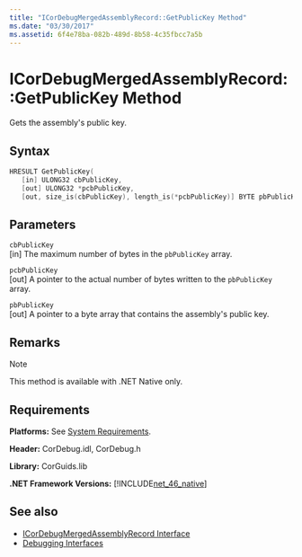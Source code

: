 ```yaml
---
title: "ICorDebugMergedAssemblyRecord::GetPublicKey Method"
ms.date: "03/30/2017"
ms.assetid: 6f4e78ba-082b-489d-8b58-4c35fbcc7a5b
---
```

# ICorDebugMergedAssemblyRecord::GetPublicKey Method
Gets the assembly's public key.  
  
## Syntax  
  
```cpp  
HRESULT GetPublicKey(  
   [in] ULONG32 cbPublicKey,   
   [out] ULONG32 *pcbPublicKey,   
   [out, size_is(cbPublicKey), length_is(*pcbPublicKey)] BYTE pbPublicKey[]);  
```  
  
## Parameters  
 `cbPublicKey`  
 [in] The maximum number of bytes in the `pbPublicKey` array.  
  
 `pcbPublicKey`  
 [out] A pointer to the actual number of bytes written to the `pbPublicKey` array.  
  
 `pbPublicKey`  
 [out] A pointer to a byte array that contains the assembly's public key.  
  
## Remarks  
  
> [!NOTE]
> This method is available with .NET Native only.  
  
## Requirements  
 **Platforms:** See [System Requirements](../../../../docs/framework/get-started/system-requirements.md).  
  
 **Header:** CorDebug.idl, CorDebug.h  
  
 **Library:** CorGuids.lib  
  
 **.NET Framework Versions:** [!INCLUDE[net_46_native](../../../../includes/net-46-native-md.md)]  
  
## See also

- [ICorDebugMergedAssemblyRecord Interface](../../../../docs/framework/unmanaged-api/debugging/icordebugmergedassemblyrecord-interface.md)
- [Debugging Interfaces](../../../../docs/framework/unmanaged-api/debugging/debugging-interfaces.md)
